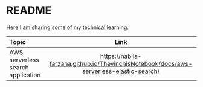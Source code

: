 # README  
Here I am sharing some of my technical learning. 

| Topic                                   | Link                                                                                       | 
| :----------------                       | :------:                                                                                    | 
| AWS serverless search application       |   https://nabila-farzana.github.io/ThevinchisNotebook/docs/aws-serverless-elastic-search/   | 

